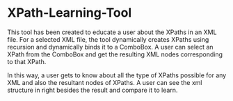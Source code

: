 # XPath-Learning-Tool
This tool has been created to educate a user about the XPaths in an XML file. For a selected XML file, the tool dynamically creates XPaths using recursion and dynamically binds it to a ComboBox.
A user can select an XPath from the ComboBox and get the resulting XML nodes corresponding to that XPath.

In this way, a user gets to know about all the type of XPaths possible for any XML and also the resultant nodes of XPaths. A user can see the xml structure in right besides the result and compare it to learn.
